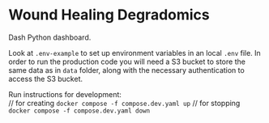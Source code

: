 # Wound Healing Degradomics

Dash Python dashboard.

Look at `.env-example` to set up environment variables in an local `.env` file. In order to run the production code you will need a S3 bucket to store the same data as in `data` folder, along with the necessary authentication to access the S3 bucket.

Run instructions for development:   
// for creating
`docker compose -f compose.dev.yaml up`
// for stopping
`docker compose -f compose.dev.yaml down`
